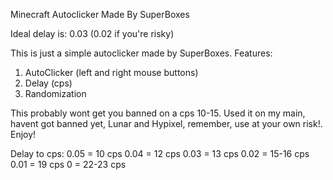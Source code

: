 Minecraft Autoclicker
Made By SuperBoxes

Ideal delay is: 0.03 (0.02 if you're risky)

This is just a simple autoclicker made by SuperBoxes.
Features:
1. AutoClicker (left and right mouse buttons)
2. Delay (cps)
3. Randomization

This probably wont get you banned on a cps 10-15. Used it on my main, havent got banned yet, Lunar and Hypixel, remember, use at your own risk!. Enjoy!


Delay to cps:
0.05 = 10 cps
0.04 = 12 cps
0.03 = 13 cps
0.02 = 15-16 cps
0.01 = 19 cps
0 = 22-23 cps
